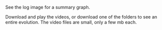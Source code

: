 See the log image for a summary graph.

Download and play the videos, or download one of the folders to see an entire evolution.
The video files are small, only a few mb each.
